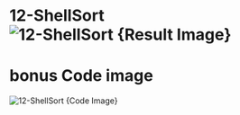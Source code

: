 # 12-ShellSort![12-ShellSort {Result Image}](https://github.com/user-attachments/assets/e1571cd2-e5be-4527-b29f-bd1b096a0ce9)

# bonus Code image
![12-ShellSort {Code Image}](https://github.com/user-attachments/assets/cfc68e07-0729-4738-84d0-c8b438ef97b6)
